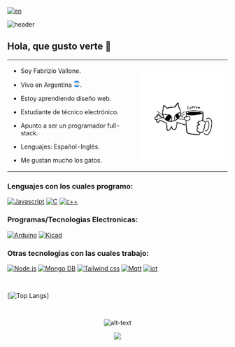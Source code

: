 [![en](https://img.shields.io/badge/language-english-green.svg)](https://github.com/FabrizioVal)&nbsp; </div>

![header](https://capsule-render.vercel.app/api?type=waving&height=250&color=675f9f&text=¡Bienvenido!&textBg=false&fontColor=ffffff&fontSize=70&fontAlign=51&descAlignY=66)

<h2 align="left"> Hola, que gusto verte 👋 </h2>

<table>
  <tr>
    <td>

* Soy Fabrizio Vallone.<br>
* Vivo en Argentina <img src="https://github.com/FabrizioVal/FabrizioVal/blob/main/argentina.png" width="15"/>.<br> 
* Estoy aprendiendo diseño web.<br> 
* Estudiante de técnico electrónico. <br>
* Apunto a ser un programador full-stack.<br> 
* Lenguajes: Español-Inglés.<br>
* Me gustan mucho los gatos.<br>

    </td>
    <td>

  <img src="https://github.com/FabrizioVal/FabrizioVal/blob/main/coffe%20catoo.jpg" width="200"/>

    </td>
  </tr>
</table>

### Lenguajes con los cuales programo:

<a href="https://"><img src="https://img.shields.io/badge/Javascript-yellow?style=for-the-badge&logo=Javascript&logoColor=ffffff" alt="Javascript"></a>
<a href="https://"><img src="https://img.shields.io/badge/C-blue?style=for-the-badge&logo=c&logoColor=ffffff" alt="C"></a>
<a href="https://"><img src="https://img.shields.io/badge/c%2B%2B-007ec6?style=for-the-badge&logo=c%2B%2B&logoColor=white" alt="c++"></a>


### Programas/Tecnologias Electronicas:

<a href="https://"><img src="https://img.shields.io/badge/Arduino-2cc2c7?style=for-the-badge&logo=arduino&logoColor=white" alt="Arduino"></a>
<a href="https://"><img src="https://img.shields.io/badge/Kicad-3f3bf7?style=for-the-badge&logo=kicad&logoColor=white" alt="Kicad"></a>

### Otras tecnologias con las cuales trabajo:

<a href="https://"><img src="https://img.shields.io/badge/Node.js-3b991f?style=for-the-badge&logo=node.js&logoColor=white" alt="Node.js"></a>
<a href="https://"><img src="https://img.shields.io/badge/Mongo_DB-27750f?style=for-the-badge&logo=mongodb&logoColor=white" alt="Mongo DB"></a>
<a href="https://"><img src="https://img.shields.io/badge/Tailwind_css-3cbbc7?style=for-the-badge&logo=tailwind+css&logoColor=white" alt="Tailwind css"></a>
<a href="https://"><img src="https://img.shields.io/badge/Mqtt-620d66?style=for-the-badge&logo=mqtt&logoColor=white" alt="Mqtt"></a>
<a href="https://"><img src="https://img.shields.io/badge/iot-blue?style=for-the-badge&logo=bluetooth&logoColor=white" alt="iot"></a>

&nbsp;

[![Top Langs](https://github-readme-stats.vercel.app/api/top-langs/?username=FabrizioVal&layout=donut&theme=tokyonight)]

&nbsp;

<div align="center">
  
![alt-text](https://github.com/FabrizioVal/FabrizioVal/blob/main/footer.gif)

</div>

<div align="center">
  
![](https://komarev.com/ghpvc/?username=FabrizioVal&style=flat-square&color=7f1eb0&style=for-the-badge)

</div>
